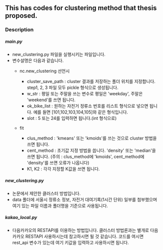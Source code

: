 ## This has codes for clustering method that thesis proposed. 

### Description

##### main.py 
* new_clustering.py 파일을 실행시키는 파일입니다.
* 변수설명은 다음과 같습니다.
  * nc.new_clustering 선언시
    * cluster_save_path : cluster 결과를 저장하는 폴더 위치를 지정합니다. step1, 2, 3 파일 모두 pickle 형식으로 생성됩니다.
    * w_str : 평일 또는 주말을 쓰는 변수로 평일은 'weekday', 주말은 'weekend'를 쓰면 됩니다.
    * ok_bike_list : 원하는 자전거 정류소 번호를 리스트 형식으로 넣으면 됩니다. 예를 들면 [101,102,103,104,105]와 같은 형식입니다.
    * slot : 5 또는 24를 입력하면 됩니다.(int 형식으로)

  * fit 
    * clus_method : 'kmeans' 또는 'kmoids'를 쓰는 것으로 cluster 방법을 쓰면 됩니다.
    * cent_method : 초기값 지정 방법을 씁니다. 'density' 또는 'median'을 쓰면 됩니다.
    (주의 : clus_method에 'kmoids', cent_method에 'density'를 쓰면 오류가 나옵니다)
    * K1, K2 : 각각 지정할 K값을 쓰면 됩니다.

##### new_clustering.py
* 논문에서 제안한 클러스터 방법입니다.
* data 폴더에 서울시 정류소 정보, 자전거 대여기록(1시간 단위) 일부를 첨부했으며 여기 있는 파일 이름과 폴더명을 기준으로 사용됩니다.

##### kakao_local.py
* 다음카카오의 RESTAPI를 이용하는 방법입니다. 클러스터 방법론과는 별개로 다음카카오 RESTAPI 사용하시는데 참고하시면 될 것 같습니다. 코드를 여시면 rest_api 변수가 있는데 여기 키값을 입력하고 사용하시면 됩니다.

